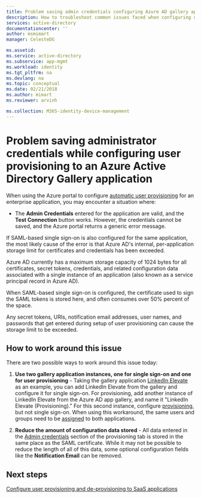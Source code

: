 ```yaml
---
title: Problem saving admin credentials configuring Azure AD gallery app
description: How to troubleshoot common issues faced when configuring user provisioning to an application already listed in the Azure AD Application Gallery
services: active-directory
documentationcenter: ''
author: msmimart
manager: CelesteDG

ms.assetid: 
ms.service: active-directory
ms.subservice: app-mgmt
ms.workload: identity
ms.tgt_pltfrm: na
ms.devlang: na
ms.topic: conceptual
ms.date: 02/21/2018
ms.author: mimart
ms.reviewer: arvinh

ms.collection: M365-identity-device-management
---
```


# Problem saving administrator credentials while configuring user provisioning to an Azure Active Directory Gallery application 

When using the Azure portal to configure [automatic user provisioning](user-provisioning.md) for an enterprise application, you may encounter a situation where:

* The **Admin Credentials** entered for the application are valid, and the **Test Connection** button works. However, the credentials cannot be saved, and the Azure portal returns a generic error message.

If SAML-based single sign-on is also configured for the same application, the most likely cause of the error is that Azure AD's internal, per-application storage limit for certificates and credentials has been exceeded.

Azure AD currently has a maximum storage capacity of 1024 bytes for all certificates, secret tokens, credentials, and related configuration data associated with a single instance of an application (also known as a service principal record in Azure AD).

When SAML-based single sign-on is configured, the certificate used to sign the SAML tokens is stored here, and often consumes over 50% percent of the space.

Any secret tokens, URIs, notification email addresses, user names, and passwords that get entered during setup of user provisioning can cause the storage limit to be exceeded.

## How to work around this issue 

There are two possible ways to work around this issue today:

1. **Use two gallery application instances, one for single sign-on and one for user provisioning** - Taking the gallery application [LinkedIn Elevate](../saas-apps/linkedinelevate-tutorial.md) as an example, you can add LinkedIn Elevate from the gallery and configure it for single sign-on. For provisioning, add another instance of LinkedIn Elevate from the Azure AD app gallery, and name it "LinkedIn Elevate (Provisioning)." For this second instance, configure [provisioning](../saas-apps/linkedinelevate-provisioning-tutorial.md), but not single sign-on. When using this workaround, the same users and groups need to be [assigned](assign-user-or-group-access-portal.md) to both applications. 

2. **Reduce the amount of configuration data stored** - All data entered in the [Admin credentials](user-provisioning.md#how-do-i-set-up-automatic-provisioning-to-an-application) section of the provisioning tab is stored in the same place as the SAML certificate. While it may not be possible to reduce the length of all of this data, some optional configuration fields like the **Notification Email** can be removed.

## Next steps
[Configure user provisioning and de-provisioning to SaaS applications](user-provisioning.md)
